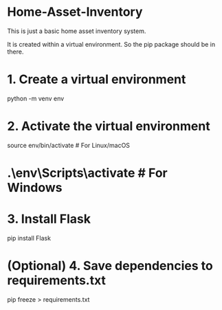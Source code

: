 # Home-Asset-Inventory
This is just a basic home asset inventory system.

It is created within a virtual environment. So the pip package should be in there.

# 1. Create a virtual environment
python -m venv env

# 2. Activate the virtual environment
source env/bin/activate  # For Linux/macOS
# .\env\Scripts\activate  # For Windows

# 3. Install Flask
pip install Flask

# (Optional) 4. Save dependencies to requirements.txt
pip freeze > requirements.txt
